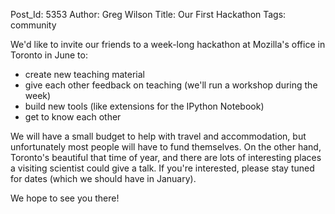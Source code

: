 Post_Id: 5353
Author: Greg Wilson
Title: Our First Hackathon
Tags: community

<p>We'd like to invite our friends to a week-long hackathon at Mozilla's office in Toronto in June to:</p>
<ul>
  <li>create new teaching material</li>
  <li>give each other feedback on teaching (we'll run a workshop during the week)</li>
  <li>build new tools (like extensions for the IPython Notebook)</li>
  <li>get to know each other</li>
</ul>
<p>We will have a small budget to help with travel and accommodation, but unfortunately most people will have to fund themselves.  On the other hand, Toronto's beautiful that time of year, and there are lots of interesting places a visiting scientist could give a talk.  If you're interested, please stay tuned for dates (which we should have in January).</p>
<p>We hope to see you there!</p>
